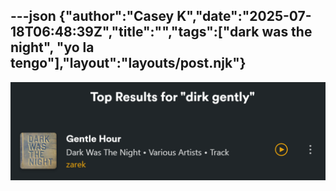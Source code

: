 ---json
{"author":"Casey K","date":"2025-07-18T06:48:39Z","title":"","tags":["dark was the night", "yo la tengo"],"layout":"layouts/post.njk"}
---

![Plex search results page titled 'Top Results for "dirk gently"'. There is one song, titled "Gentle Hour", performed by the band Yo La Tengo from the 2000s charity compilation album "Dark Was the Night"](</attachments/2025/7/18/17%2011%2045%2034%20PM%20(Plex).png>)
